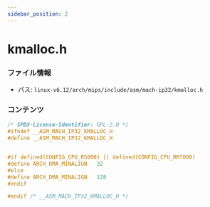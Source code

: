 ```yaml
---
sidebar_position: 2
---
```

# kmalloc.h

### ファイル情報

- パス: `linux-v6.12/arch/mips/include/asm/mach-ip32/kmalloc.h`

### コンテンツ

```h
/* SPDX-License-Identifier: GPL-2.0 */
#ifndef __ASM_MACH_IP32_KMALLOC_H
#define __ASM_MACH_IP32_KMALLOC_H


#if defined(CONFIG_CPU_R5000) || defined(CONFIG_CPU_RM7000)
#define ARCH_DMA_MINALIGN	32
#else
#define ARCH_DMA_MINALIGN	128
#endif

#endif /* __ASM_MACH_IP32_KMALLOC_H */

```

